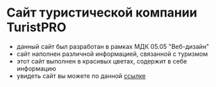 # Сайт туристической компании TuristPRO
- данный сайт был разработан в рамках МДК 05.05 "Веб-дизайн"
- сайт наполнен различной информацией, связанной с туризмом
- этот сайт выполнен в красивых цветах, содержит в себе информацию
- увидеть сайт вы можете по данной [ссылке](https://glotovdenis.github.io/TuristPRO/)
